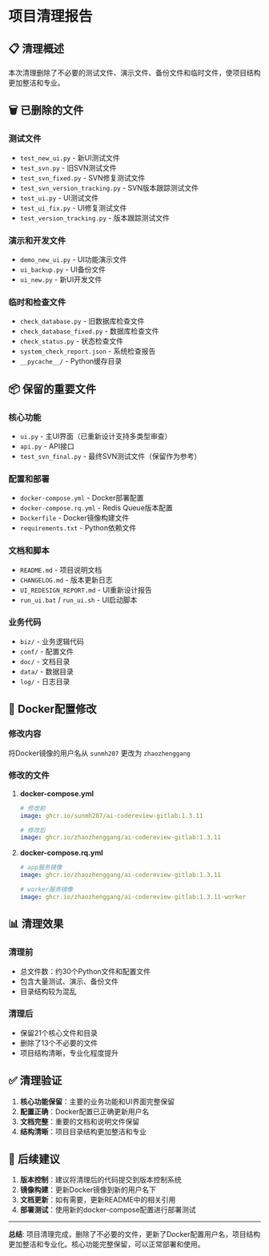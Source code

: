 # 项目清理报告

## 📋 清理概述

本次清理删除了不必要的测试文件、演示文件、备份文件和临时文件，使项目结构更加整洁和专业。

## 🗑️ 已删除的文件

### 测试文件
- `test_new_ui.py` - 新UI测试文件
- `test_svn.py` - 旧SVN测试文件
- `test_svn_fixed.py` - SVN修复测试文件
- `test_svn_version_tracking.py` - SVN版本跟踪测试文件
- `test_ui.py` - UI测试文件
- `test_ui_fix.py` - UI修复测试文件
- `test_version_tracking.py` - 版本跟踪测试文件

### 演示和开发文件
- `demo_new_ui.py` - UI功能演示文件
- `ui_backup.py` - UI备份文件
- `ui_new.py` - 新UI开发文件

### 临时和检查文件
- `check_database.py` - 旧数据库检查文件
- `check_database_fixed.py` - 数据库检查文件
- `check_status.py` - 状态检查文件
- `system_check_report.json` - 系统检查报告
- `__pycache__/` - Python缓存目录

## 📦 保留的重要文件

### 核心功能
- `ui.py` - 主UI界面（已重新设计支持多类型审查）
- `api.py` - API接口
- `test_svn_final.py` - 最终SVN测试文件（保留作为参考）

### 配置和部署
- `docker-compose.yml` - Docker部署配置
- `docker-compose.rq.yml` - Redis Queue版本配置
- `Dockerfile` - Docker镜像构建文件
- `requirements.txt` - Python依赖文件

### 文档和脚本
- `README.md` - 项目说明文档
- `CHANGELOG.md` - 版本更新日志
- `UI_REDESIGN_REPORT.md` - UI重新设计报告
- `run_ui.bat` / `run_ui.sh` - UI启动脚本

### 业务代码
- `biz/` - 业务逻辑代码
- `conf/` - 配置文件
- `doc/` - 文档目录
- `data/` - 数据目录
- `log/` - 日志目录

## 🔧 Docker配置修改

### 修改内容
将Docker镜像的用户名从 `sunmh207` 更改为 `zhaozhenggang`

### 修改的文件
1. **docker-compose.yml**
   ```yaml
   # 修改前
   image: ghcr.io/sunmh207/ai-codereview-gitlab:1.3.11
   
   # 修改后  
   image: ghcr.io/zhaozhenggang/ai-codereview-gitlab:1.3.11
   ```

2. **docker-compose.rq.yml**
   ```yaml
   # app服务镜像
   image: ghcr.io/zhaozhenggang/ai-codereview-gitlab:1.3.11
   
   # worker服务镜像
   image: ghcr.io/zhaozhenggang/ai-codereview-gitlab:1.3.11-worker
   ```

## 📊 清理效果

### 清理前
- 总文件数：约30个Python文件和配置文件
- 包含大量测试、演示、备份文件
- 目录结构较为混乱

### 清理后
- 保留21个核心文件和目录
- 删除了13个不必要的文件
- 项目结构清晰，专业化程度提升

## ✅ 清理验证

1. **核心功能保留**：主要的业务功能和UI界面完整保留
2. **配置正确**：Docker配置已正确更新用户名
3. **文档完整**：重要的文档和说明文件保留
4. **结构清晰**：项目目录结构更加整洁和专业

## 🚀 后续建议

1. **版本控制**：建议将清理后的代码提交到版本控制系统
2. **镜像构建**：更新Docker镜像到新的用户名下
3. **文档更新**：如有需要，更新README中的相关引用
4. **部署测试**：使用新的docker-compose配置进行部署测试

---

**总结**: 项目清理完成，删除了不必要的文件，更新了Docker配置用户名，项目结构更加整洁和专业化。核心功能完整保留，可以正常部署和使用。
